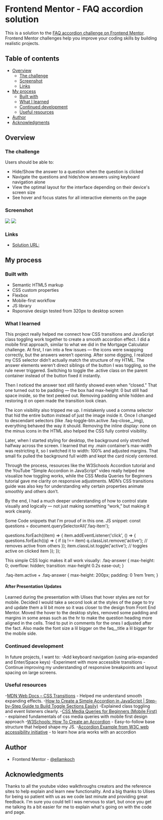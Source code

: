 # Frontend Mentor - FAQ accordion solution

This is a solution to the [FAQ accordion challenge on Frontend Mentor](https://www.frontendmentor.io/challenges/faq-accordion-wyfFdeBwBz). Frontend Mentor challenges help you improve your coding skills by building realistic projects.

## Table of contents

- [Overview](#overview)
  - [The challenge](#the-challenge)
  - [Screenshot](#screenshot)
  - [Links](#links)
- [My process](#my-process)
  - [Built with](#built-with)
  - [What I learned](#what-i-learned)
  - [Continued development](#continued-development)
  - [Useful resources](#useful-resources)
- [Author](#author)
- [Acknowledgments](#acknowledgments)



## Overview

### The challenge

Users should be able to:

- Hide/Show the answer to a question when the question is clicked
- Navigate the questions and hide/show answers using keyboard navigation alone
- View the optimal layout for the interface depending on their device's screen size
- See hover and focus states for all interactive elements on the page

### Screenshot

![](./assets/images/Screenshot%20desktop.png)
![](./assets/images/Screenshot%20mobile.png)


### Links

- [Solution URL: ](https://github.com/ellamkoch/fem-accordion)


## My process

### Built with

- Semantic HTML5 markup
- CSS custom properties
- Flexbox
- Mobile-first workflow
- JS library
- Rsponsive design tested from 320px to desktop screen

### What I learned
This project really helped me connect how CSS transitions and JavaScript class toggling work together to create a smooth accordion effect. I did a mobile first approach, similar to what we did in the Mortgage Calculator challenge. At first, I ran into a few issues — the icons were swapping correctly, but the answers weren’t opening. After some digging, I realized my CSS selector didn’t actually match the structure of my HTML. The answer elements weren’t direct siblings of the button I was toggling, so the rule never triggered. Switching to toggle the .active class on the parent container instead of the button fixed it instantly.

Then I noticed the answer text still faintly showed even when “closed.” That one turned out to be padding — the box had max-height: 0 but still had space inside, so the text peeked out. Removing padding while hidden and restoring it on open made the transition look clean.

The icon visibility also tripped me up. I mistakenly used a comma selector that hid the entire button instead of just the image inside it. Once I changed to descendant selectors (like .faq-toggle-btn.active .faq-close__img), everything behaved the way it should. Removing the inline display: none on the minus icons in the HTML also helped the CSS fully control visibility.

Later, when I started styling for desktop, the background only stretched halfway across the screen. I learned that my .main container’s max-width was restricting it, so I switched it to width: 100% and adjusted margins. That small fix pulled the background full width and kept the card nicely centered.

Through the process, resources like the W3Schools Accordion tutorial and the YouTube “Simple Accordion in JavaScript” video really helped me visualize how toggling works, while the CSS Media Queries for Beginners tutorial gave me clarity on responsive adjustments. MDN’s CSS transitions guide was also key for understanding why certain properties animate smoothly and others don’t.

By the end, I had a much deeper understanding of how to control state visually and logically — not just making something “work,” but making it work cleanly.

Some Code snippets that I'm proud of in this one.
JS snippet:
const questions = document.querySelectorAll('.faq-item');

questions.forEach((item) => {
  item.addEventListener('click', () => {
    questions.forEach((q) => {
      if (q !== item) q.classList.remove('active'); // removes active from others
    });
    item.classList.toggle('active'); // toggles active on clicked item
  });
});

This simple CSS logic makes it all work visually:
.faq-answer {
  max-height: 0;
  overflow: hidden;
  transition: max-height 0.2s ease-out;
}

.faq-item.active + .faq-answer {
  max-height: 200px;
  padding: 0 1rem 1rem;
}

#### After Presentation Updates
Learned during the presentation with Ulises that hover styles are not for mobile. Decided I would take a second look at the styles of the page to try and update them a lil bit more so it was closer to the design from Front End Mentor. Moved the hover to the desktop styles, removed some padding and margins in some areas such as the hr to make the question heading more aligned in the cells. Tried to put in comments for the ones I adjusted after the fact. Also made the font size a lil bigger on the faq__title a lil bigger for the mobile side.

### Continued development
In future projects, I want to:
-Add keyboard navigation (using aria-expanded and Enter/Space keys)
-Experiment with more accessible transitions
-Continue improving my understanding of responsive breakpoints and layout spacing on large screens.

### Useful resources
-[MDN Web Docs – CSS Transitions](https://developer.mozilla.org/en-US/docs/Web/CSS/CSS_transitions/Using_CSS_transitions) - Helped me understand smooth expanding effects.
-[How to Create a Simple Accordion in JavaScript | Step-by-Step Guide to Build Toggle Sections Easily)](https://www.youtube.com/watch?v=LqpF8fkKOHU) -Explained class toggling and event listeners clearly.
-[CSS Media Queries for Beginners (Mobile First)](https://www.youtube.com/watch?v=9vZ7n5ylat0) - explained fundamentals of css media queries with mobile first design approach
-[W3Schools: How To Create an Accordion](https://www.w3schools.com/howto/howto_js_accordion.asp) - Easy-to-follow base structure that helped shape my JS.
-[Accordion Example from W3C web accessibility initiative](https://www.w3.org/WAI/ARIA/apg/patterns/accordion/examples/accordion/) - to learn how aria works with an accordion


## Author
- Frontend Mentor - [@ellamkoch](https://www.frontendmentor.io/profile/ellamkoch)

## Acknowledgments
Thanks to all the youtube video walkthroughs creators and the reference sites to help explain and learn new functionality. And a big thanks to Ulises for being so patient with us as we code last minute and providing great feedback. I'm sure you could tell I was nervous to start, but once you get me talking its a bit easier for me to explain what's going on with the code and page. 
